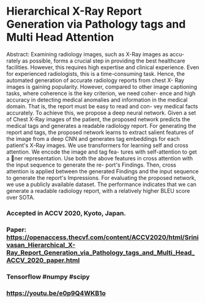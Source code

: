 # Hierarchical X-Ray Report Generation via Pathology tags and Multi Head Attention

Abstract: Examining radiology images, such as X-Ray images as accu-
rately as possible, forms a crucial step in providing the best healthcare
facilities. However, this requires high expertise and clinical experience.
Even for experienced radiologists, this is a time-consuming task. Hence,
the automated generation of accurate radiology reports from chest X-
Ray images is gaining popularity. However, compared to other image
captioning tasks, where coherence is the key criterion, we need coher-
ence and high accuracy in detecting medical anomalies and information
in the medical domain. That is, the report must be easy to read and con-
vey medical facts accurately. To achieve this, we propose a deep neural
network. Given a set of Chest X-Ray images of the patient, the proposed
network predicts the medical tags and generates a readable radiology
report. For generating the report and tags, the proposed network learns
to extract salient features of the image from a deep CNN and generates
tag embeddings for each patient's X-Ray images. We use transformers
for learning self and cross attention. We encode the image and tag fea-
tures with self-attention to get a ner representation. Use both the above
features in cross attention with the input sequence to generate the re-
port's Findings. Then, cross attention is applied between the generated
Findings and the input sequence to generate the report's Impressions. For
evaluating the proposed network, we use a publicly available dataset. The
performance indicates that we can generate a readable radiology report,
with a relatively higher BLEU score over SOTA.

### Accepted in ACCV 2020, Kyoto, Japan.

### Paper: https://openaccess.thecvf.com/content/ACCV2020/html/Srinivasan_Hierarchical_X-Ray_Report_Generation_via_Pathology_tags_and_Multi_Head_ACCV_2020_paper.html

### Tensorflow #numpy #scipy 

### https://youtu.be/e0p9Q4WKB1o

